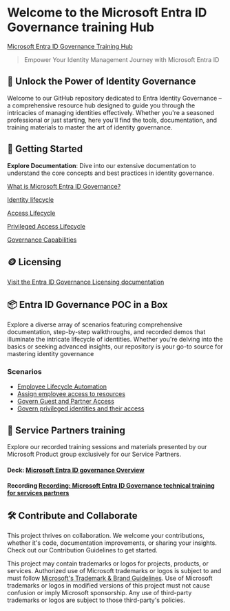 # Welcome to the Microsoft Entra ID Governance training Hub

[Microsoft Entra ID Governance Training Hub](https://aka.ms/EntraIDGovernanceTraining) 

> Empower Your Identity Management Journey with Microsoft Entra ID 

## 🔐 Unlock the Power of Identity Governance

Welcome to our GitHub repository dedicated to Entra Identity Governance – a comprehensive resource hub designed to guide you through the intricacies of managing identities effectively. Whether you're a seasoned professional or just starting, here you'll find the tools, documentation, and training materials to master the art of identity governance.

## 🚀 Getting Started

 **Explore Documentation**: Dive into our extensive documentation to understand the core concepts and best practices in identity governance.

[What is Microsoft Entra ID Governance?](https://learn.microsoft.com/en-us/entra/id-governance/identity-governance-overview)

[Identity lifecycle](https://learn.microsoft.com/en-us/entra/id-governance/identity-governance-overview#identity-lifecycle)

[Access Lifecycle](https://learn.microsoft.com/en-us/entra/id-governance/identity-governance-overview#access-lifecycle)

[Privileged Access Lifecycle ](https://learn.microsoft.com/en-us/entra/id-governance/identity-governance-overview#privileged-access-lifecycle)

[Governance Capabilities](https://learn.microsoft.com/en-us/entra/id-governance/identity-governance-overview#governance-capabilities-in-other-microsoft-entra-features) 

## 🪙 Licensing

[Visit the Entra ID Governance Licensing documentation](https://learn.microsoft.com/en-us/entra/id-governance/licensing-fundamentals )



## 📦 Entra ID Governance POC in a Box 

Explore a diverse array of scenarios featuring comprehensive documentation, step-by-step walkthroughs, and recorded demos that illuminate the intricate lifecycle of identities. Whether you're delving into the basics or seeking advanced insights, our repository is your go-to source for mastering identity governance

### Scenarios 

- [Employee Lifecycle Automation](./IGAPOC/Employee%20Lifecycle%20Automation/EmployeeLifecycle.md)
- [Assign employee access to resources ](./IGAPOC/Assign%20employee%20access%20to%20resources/AssignEmployeeAccess.md)
- [Govern Guest and Partner Access](./IGAPOC/Govern%20Guest%20and%20Partner%20Access/GovernGuestsPartnerAccess.md) 
- [Govern privileged identities and their access ](./IGAPOC/Govern%20Privileged%20Identities/GovernprivilegedIdentities.md) 


## 🤝 Service Partners training

Explore our recorded training sessions and materials presented by our Microsoft Product group exclusively for our Service Partners.

#### Deck: [Microsoft Entra ID governance Overview](https://github.com/microsoft/EntraIDGovernance-Training/blob/main/Partners/Microsoft%20Entra%20ID%20governance%20Overview.pdf) 
#### Recording [Recording: Microsoft Entra ID Governance technical training for services partners](https://www.youtube.com/watch?v=QCpmBknNkbI)


## 🛠️ Contribute and Collaborate
This project thrives on collaboration. We welcome your contributions, whether it's code, documentation improvements, or sharing your insights. Check out our Contribution Guidelines to get started.

This project may contain trademarks or logos for projects, products, or services. Authorized use of Microsoft 
trademarks or logos is subject to and must follow 
[Microsoft's Trademark & Brand Guidelines](https://www.microsoft.com/en-us/legal/intellectualproperty/trademarks/usage/general).
Use of Microsoft trademarks or logos in modified versions of this project must not cause confusion or imply Microsoft sponsorship.
Any use of third-party trademarks or logos are subject to those third-party's policies.
